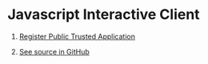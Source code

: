 # Javascript Interactive Client

1. [Register Public Trusted Application](../tasks/register-trusted-app.md#register-an-interactive-public-application)

2. [See source in GitHub](https://github.com/ErpNetDocs/dev/tree/master/guides/samples/src/jsclient)
